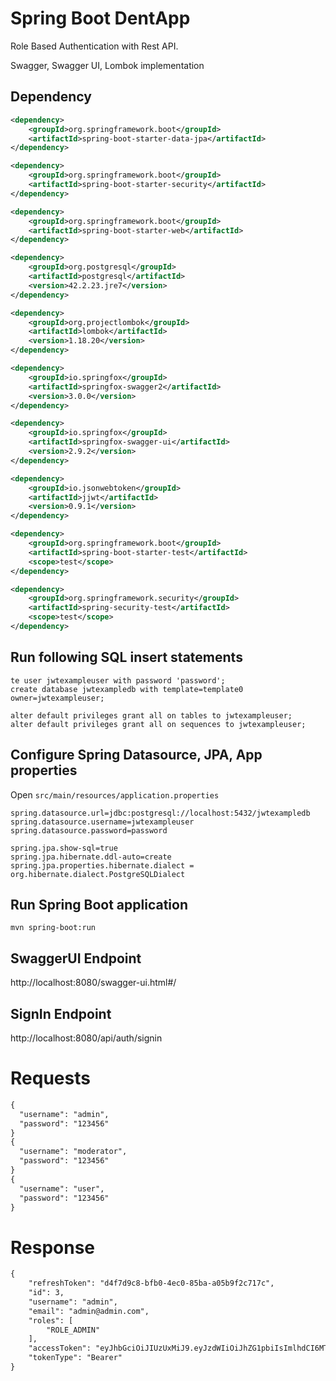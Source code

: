 # Spring Boot DentApp
Role Based Authentication with Rest API.

Swagger, Swagger UI, Lombok implementation
## Dependency
```xml
<dependency>
    <groupId>org.springframework.boot</groupId>
    <artifactId>spring-boot-starter-data-jpa</artifactId>
</dependency>

<dependency>
    <groupId>org.springframework.boot</groupId>
    <artifactId>spring-boot-starter-security</artifactId>
</dependency>

<dependency>
    <groupId>org.springframework.boot</groupId>
    <artifactId>spring-boot-starter-web</artifactId>
</dependency>

<dependency>
    <groupId>org.postgresql</groupId>
    <artifactId>postgresql</artifactId>
    <version>42.2.23.jre7</version>
</dependency>

<dependency>
    <groupId>org.projectlombok</groupId>
    <artifactId>lombok</artifactId>
    <version>1.18.20</version>
</dependency>

<dependency>
    <groupId>io.springfox</groupId>
    <artifactId>springfox-swagger2</artifactId>
    <version>3.0.0</version>
</dependency>

<dependency>
    <groupId>io.springfox</groupId>
    <artifactId>springfox-swagger-ui</artifactId>
    <version>2.9.2</version>
</dependency>

<dependency>
    <groupId>io.jsonwebtoken</groupId>
    <artifactId>jjwt</artifactId>
    <version>0.9.1</version>
</dependency>

<dependency>
    <groupId>org.springframework.boot</groupId>
    <artifactId>spring-boot-starter-test</artifactId>
    <scope>test</scope>
</dependency>

<dependency>
    <groupId>org.springframework.security</groupId>
    <artifactId>spring-security-test</artifactId>
    <scope>test</scope>
</dependency>
```
## Run following SQL insert statements
```
te user jwtexampleuser with password 'password';
create database jwtexampledb with template=template0 owner=jwtexampleuser;

alter default privileges grant all on tables to jwtexampleuser;
alter default privileges grant all on sequences to jwtexampleuser;

```
## Configure Spring Datasource, JPA, App properties
Open `src/main/resources/application.properties`

```properties
spring.datasource.url=jdbc:postgresql://localhost:5432/jwtexampledb
spring.datasource.username=jwtexampleuser
spring.datasource.password=password

spring.jpa.show-sql=true
spring.jpa.hibernate.ddl-auto=create
spring.jpa.properties.hibernate.dialect = org.hibernate.dialect.PostgreSQLDialect
```

## Run Spring Boot application
```
mvn spring-boot:run
```

## SwaggerUI Endpoint
http://localhost:8080/swagger-ui.html#/

## SignIn Endpoint
http://localhost:8080/api/auth/signin

# Requests 

```xml
{
  "username": "admin",
  "password": "123456"
}
{
  "username": "moderator",
  "password": "123456"
}
{
  "username": "user",
  "password": "123456"
}
```
# Response
```xml
{
    "refreshToken": "d4f7d9c8-bfb0-4ec0-85ba-a05b9f2c717c",
    "id": 3,
    "username": "admin",
    "email": "admin@admin.com",
    "roles": [
        "ROLE_ADMIN"
    ],
    "accessToken": "eyJhbGciOiJIUzUxMiJ9.eyJzdWIiOiJhZG1pbiIsImlhdCI6MTYzMTMwODY1MCwiZXhwIjoxNjMxMzA4NzEwfQ.7vfxHHMGRy50ChCCSnpX0dRhIzfd0UlEiu6RBFO4aKGvARbIue_UwKVcXv9DcgOQpbYWi44LCJ2VxCCBF5n3vA",
    "tokenType": "Bearer"
}

```
